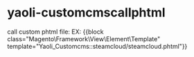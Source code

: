 # yaoli-customcmscallphtml
call custom phtml file:
EX: {{block class="Magento\Framework\View\Element\Template" template="Yaoli_Customcms::steamcloud/steamcloud.phtml"}}
